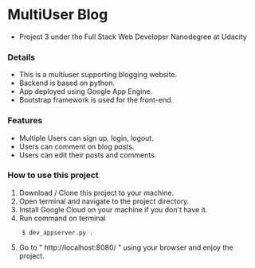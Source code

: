 # MultiUser Blog
- Project 3  under the Full Stack Web Developer Nanodegree at Udacity

### Details
- This is a multiuser supporting blogging website.
- Backend is based on python.
- App deployed using Google App Engine.
- Bootstrap framework is used for the front-end.

### Features
- Multiple Users can sign up, login, logout.
- Users can comment on blog posts.
- Users can edit their posts and comments.

### How to use this project
1. Download / Clone this project to your machine.
2. Open terminal and navigate to the project directory. 
3. Install Google Cloud on your machine if you don't have it.
4. Run command on terminal 
```shell
    $ dev_appserver.py . 
```
5. Go to " http://localhost:8080/ " using your browser and enjoy the project.

